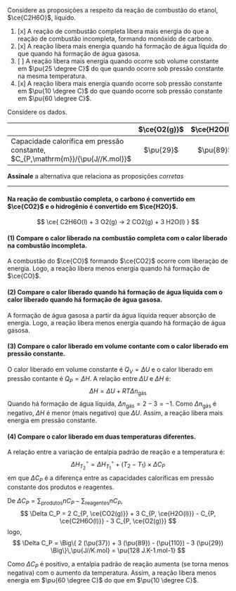 Considere as proposições a respeito da reação de combustão do etanol, $\ce{C2H6O}$, líquido.

1. [x] A reação de combustão completa libera mais energia do que a reação de combustão incompleta, formando monóxido de carbono.
2. [x] A reação libera mais energia quando há formação de água líquida do que quando há formação de água gasosa.
3. [ ] A reação libera mais energia quando ocorre sob volume constante em $\pu{25 \degree C}$ do que quando ocorre sob pressão constante na mesma temperatura.
4. [x] A reação libera mais energia quando ocorre sob pressão constante em $\pu{10 \degree C}$ do que quando ocorre sob pressão constante em $\pu{60 \degree C}$.

Considere os dados.

|                                                                                | $\ce{O2(g)}$ | $\ce{H2O(l)}$ | $\ce{CO2(g)}$ | $\ce{C2H6O(l)}$ |
| :----------------------------------------------------------------------------- | :----------: | :-----------: | :-----------: | :-------------: |
| Capacidade calorífica em pressão constante, $C_{P,\mathrm{m}}/{\pu{J//K.mol}}$ |  $\pu{29}$   |   $\pu{89}$   |   $\pu{37}$   |   $\pu{110}$    |

**Assinale** a alternativa que relaciona as proposições *corretas*

---


####  Na reação de combustão completa, o carbono é convertido em $\ce{CO2}$ e o hidrogênio é convertido em $\ce{H2O}$.

$$
    \ce{ C2H6O(l) + 3 O2(g) -> 2 CO2(g) + 3 H2O(l) }
$$

#### **(1)** Compare o calor liberado na combustão completa com o calor liberado na combustão incompleta.

A combustão do $\ce{CO}$ formando $\ce{CO2}$ ocorre com liberação de energia. Logo, a reação libera menos energia quando há formação de $\ce{CO}$.

#### **(2)** Compare o calor liberado quando há formação de água líquida com o calor liberado quando há formação de água gasosa.

A formação de água gasosa a partir da água líquida requer absorção de energia. Logo, a reação libera menos energia quando há formação de água gasosa.

#### **(3)** Compare o calor liberado em volume contante com o calor liberado em pressão constante.

O calor liberado em volume constante é $Q_V = \Delta U$ e o calor liberado em pressão contante é $Q_P = \Delta H$. A relação entre $\Delta U$ e $\Delta H$ é:
$$
    \Delta H = \Delta U + RT \Delta n_\text{gás}
$$
Quando há formação de água líquida, $\Delta n_\text{gás} = 2 - 3 = -1$. Como $\Delta n_\text{gás}$ é negativo, $\Delta H$ é menor (mais negativo) que $\Delta U$. Assim, a reação libera mais energia em pressão constante.

#### **(4)** Compare o calor liberado em duas temperaturas diferentes.

A relação entre a variação de entalpia padrão de reação e a temperatura é:
$$
    \Delta H_{T_2}^\circ = \Delta H_{T_1}^\circ + (T_2 - T_1) \times \Delta C_P
$$
em que $\Delta C_P$ é a diferença entre as capacidades caloríficas em pressão constante dos produtos e reagentes.

De $\Delta C_P = \sum_\text{produtos} n C_P - \sum_\text{reagentes} n C_P$,
$$
    \Delta C_P 
        = 2 C_{P, \ce{CO2(g)}} + 3 C_{P, \ce{H2O(l)}} - C_{P, \ce{C2H6O(l)}} - 3 C_{P, \ce{O2(g)}}
$$
logo,
$$
    \Delta C_P 
        = \Big\{ 2 (\pu{37}) + 3 (\pu{89}) - (\pu{110}) - 3 (\pu{29}) \Big\}\,\pu{J//K.mol}
        = \pu{128 J.K-1.mol-1}
$$

Como $\Delta C_P$ é positivo, a entalpia padrão de reação aumenta (se torna menos negativa) com o aumento da temperatura. Assim, a reação libera menos energia em $\pu{60 \degree C}$ do que em $\pu{10 \degree C}$.
